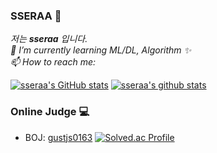 ### SSERAA 🍰
<!--
**sseraa/sseraa** is a ✨ _special_ ✨ repository because its `README.md` (this file) appears on your GitHub profile.

Here are some ideas to get you started:

- 🔭 I’m currently working on ...
- 🌱 I’m currently learning ML/DL, Algorithm
- 👯 I’m looking to collaborate on ...
- 🤔 I’m looking for help with ...
- 💬 Ask me about ...
- 📫 How to reach me: ...
- 😄 Pronouns: ...
- ⚡ Fun fact: ...
 -->

<p>
  <em>
    저는 <b>sseraa</b> 입니다. <br>
    🌱 I’m currently learning ML/DL, Algorithm ✨ <br>
    📫 How to reach me:
  </em>  
</p>

[![sseraa's GitHub stats](https://github-readme-stats.vercel.app/api?username=sseraa&show_icons=true)](https://github.com/anuraghazra/github-readme-stats)
[![sseraa's github stats](https://github-readme-stats.vercel.app/api/top-langs/?username=sseraa&show_icons=true&hide_border=true&title_color=004386&icon_color=004386&layout=compact)](https://github.com/sseraa)

### Online Judge 💻
* BOJ: [gustjs0163](http://icpc.me/gustjs0163) [![Solved.ac Profile](http://mazassumnida.wtf/api/mini/generate_badge?boj=gustjs0163)](https://solved.ac/gustjs0163)

